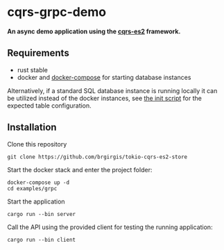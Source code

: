 # cqrs-grpc-demo

**An async demo application using the [cqrs-es2](https://github.com/brgirgis/cqrs-es2) framework.**

## Requirements

- rust stable
- docker and [docker-compose](https://docs.docker.com/compose/) for starting database instances

Alternatively, if a standard SQL database instance is running locally it can be utilized instead of the docker instances,
see [the init script](../../db/postgres/init.sql) for the expected table configuration.

## Installation

Clone this repository

    git clone https://github.com/brgirgis/tokio-cqrs-es2-store

Start the docker stack and enter the project folder:

    docker-compose up -d
    cd examples/grpc

Start the application

    cargo run --bin server

Call the API using the provided client for testing the running application:

    cargo run --bin client
